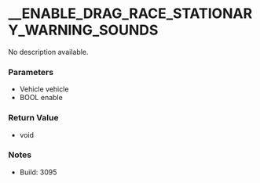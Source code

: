 # __ENABLE_DRAG_RACE_STATIONARY_WARNING_SOUNDS

No description available.

### Parameters
* Vehicle vehicle
* BOOL enable

### Return Value
* void

### Notes
* Build: 3095

